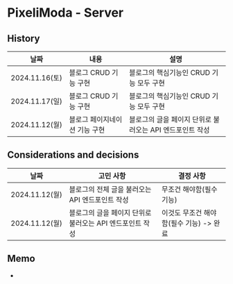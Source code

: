 # PixeliModa - Server

## History

| 날짜           | 내용                      | 설명                                                                           |
| -------------- | ------------------------- | ------------------------------------------------------------------------------ |
| 2024.11.16(토) | 블로그 CRUD 기능 구현 | 블로그의 핵심기능인 CRUD 기능 모두 구현 |
| 2024.11.17(일) | 블로그 CRUD 기능 구현 | 블로그의 핵심기능인 CRUD 기능 모두 구현 |
| 2024.11.12(월) | 블로그 페이지네이션 기능 구현 | 블로그의 글을 페이지 단위로 불러오는 API 엔드포인트 작성 |

## Considerations and decisions

| 날짜           | 고민 사항                     | 결정 사항                                     |
| -------------- | ----------------------------- | --------------------------------------------- |
| 2024.11.12(월) | 블로그의 전체 글을 불러오는 API 엔드포인트 작성 | 무조건 해야함(필수 기능) |
| 2024.11.12(월) | 블로그의 글을 페이지 단위로 불러오는 API 엔드포인트 작성 | 이것도 무조건 해야함(필수 기능) -> 완료 |

## Memo

-
